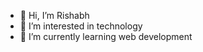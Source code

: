 - 👋 Hi, I’m Rishabh
- 👀 I’m interested in technology
- 🌱 I’m currently learning web development

<!---
rishxx7/rishxx7 is a ✨ special ✨ repository because its `README.md` (this file) appears on your GitHub profile.
You can click the Preview link to take a look at your changes.
--->
